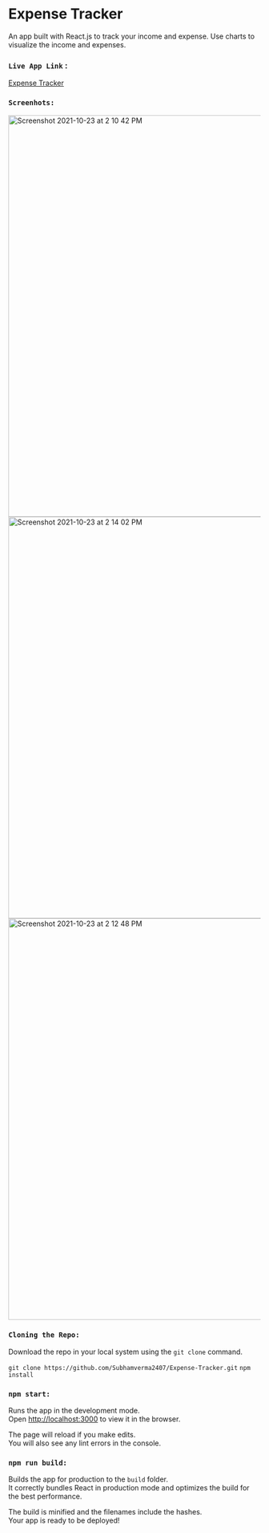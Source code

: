 # Expense Tracker

An app built with React.js to track your income and expense. Use charts to visualize the income and expenses.

### `Live App Link` :

[Expense Tracker](https://expensetrackerapp1.netlify.app/)

### `Screenhots:`

<img width="800" alt="Screenshot 2021-10-23 at 2 10 42 PM" src="https://user-images.githubusercontent.com/26406370/138549647-530adae4-ba6d-4fcd-88f9-e813a701f67a.png">

<img width="800" alt="Screenshot 2021-10-23 at 2 14 02 PM" src="https://user-images.githubusercontent.com/26406370/138549764-358337a9-a54c-4861-bd7d-cee01107f6f4.png">

<img width="800" alt="Screenshot 2021-10-23 at 2 12 48 PM" src="https://user-images.githubusercontent.com/26406370/138549772-cee6cded-b302-4d45-b23b-6c048c479e1c.png">

### `Cloning the Repo:`

Download the repo in your local system using the `git clone` command.

`git clone https://github.com/Subhamverma2407/Expense-Tracker.git`
`npm install`

### `npm start:`

Runs the app in the development mode.\
Open [http://localhost:3000](http://localhost:3000) to view it in the browser.

The page will reload if you make edits.\
You will also see any lint errors in the console.

### `npm run build:`

Builds the app for production to the `build` folder.\
It correctly bundles React in production mode and optimizes the build for the best performance.

The build is minified and the filenames include the hashes.\
Your app is ready to be deployed!
